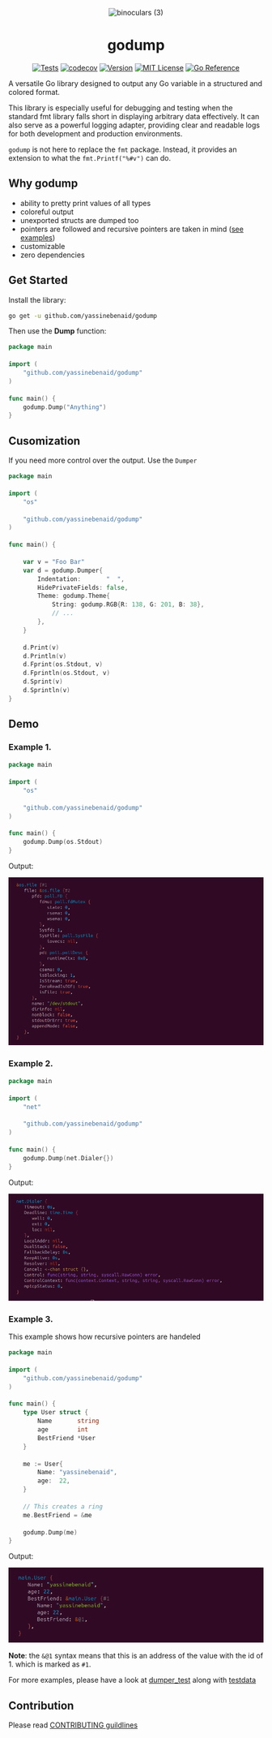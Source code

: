 <div align="center">

<div width="50px" height="50px">

![binoculars (3)](https://github.com/yassinebenaid/godump/assets/101285507/f2d40c7a-6f5c-4dd9-9580-3accc74efeb4)

</div>

<h1> godump </h1>
</div>

<div align="center">

[![Tests](https://github.com/yassinebenaid/godump/actions/workflows/test.yml/badge.svg)](https://github.com/yassinebenaid/godump/actions/workflows/test.yml)
[![codecov](https://codecov.io/github/yassinebenaid/godump/graph/badge.svg?token=EAZNA85AIS)](https://codecov.io/github/yassinebenaid/godump)
[![Version](https://badge.fury.io/gh/yassinebenaid%2Fgodump.svg)](https://badge.fury.io/gh/yassinebenaid%2Fgodump)
[![MIT License](https://img.shields.io/badge/license-MIT-blue.svg)](./LICENCE)
[![Go Reference](https://pkg.go.dev/badge/github.com/yassinebenaid/godump.svg)](https://pkg.go.dev/github.com/yassinebenaid/godump)


</div>

A versatile Go library designed to output any Go variable in a structured and colored format.

This library is especially useful for debugging and testing when the standard fmt library falls short in displaying arbitrary data effectively. It can also serve as a powerful logging adapter, providing clear and readable logs for both development and production environments.

`godump` is not here to replace the `fmt` package. Instead, it provides an extension to what the `fmt.Printf("%#v")` can do.

## Why godump

- ability to pretty print values of all types
- coloreful output
- unexported structs are dumped too
- pointers are followed and recursive pointers are taken in mind ([see examples](#example-3))
- customizable
- zero dependencies

## Get Started

Install the library:

```bash
go get -u github.com/yassinebenaid/godump
```

Then use the **Dump** function:

```go
package main

import (
	"github.com/yassinebenaid/godump"
)

func main() {
	godump.Dump("Anything")
}

```

## Cusomization

If you need more control over the output. Use the `Dumper`

```go
package main

import (
	"os"

	"github.com/yassinebenaid/godump"
)

func main() {

	var v = "Foo Bar"
	var d = godump.Dumper{
		Indentation:       "  ",
		HidePrivateFields: false,
		Theme: godump.Theme{
			String: godump.RGB{R: 138, G: 201, B: 38},
			// ...
		},
	}

	d.Print(v)
	d.Println(v)
	d.Fprint(os.Stdout, v)
	d.Fprintln(os.Stdout, v)
	d.Sprint(v)
	d.Sprintln(v)
}

```

## Demo

### Example 1.

```go
package main

import (
	"os"

	"github.com/yassinebenaid/godump"
)

func main() {
	godump.Dump(os.Stdout)
}

```

Output:

![stdout](./demo/stdout.png)

### Example 2.

```go
package main

import (
	"net"

	"github.com/yassinebenaid/godump"
)

func main() {
	godump.Dump(net.Dialer{})
}

```

Output:

![dialer](./demo/dialer.png)

### Example 3.

This example shows how recursive pointers are handeled

```go
package main

import (
	"github.com/yassinebenaid/godump"
)

func main() {
	type User struct {
		Name       string
		age        int
		BestFriend *User
	}

	me := User{
		Name: "yassinebenaid",
		age:  22,
	}

    // This creates a ring
	me.BestFriend = &me

	godump.Dump(me)
}
```

Output:

![pointer](./demo/pointer.png)

**Note**: the `&@1` syntax means that this is an address of the value with the id of 1. which is marked as `#1`.

For more examples, please have a look at [dumper_test](./dumper_test.go) along with [testdata](./testdata)

## Contribution

Please read [CONTRIBUTING guildlines](.github/CONTRIBUTING.md)
